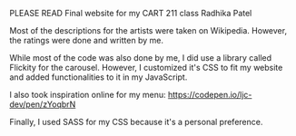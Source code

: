 PLEASE READ
Final website for my CART 211 class
Radhika Patel

Most of the descriptions for the artists were taken on Wikipedia. However, the ratings were done and written by me.

While most of the code was also done by me, I did use a library called Flickity for the carousel. However, I customized it's CSS to fit my website and added functionalities to it in my JavaScript.

I also took inspiration online for my menu: https://codepen.io/ljc-dev/pen/zYoqbrN

Finally, I used SASS for my CSS because it's a personal preference.


